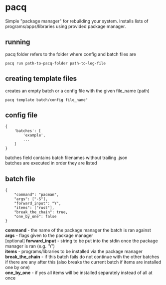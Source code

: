 # pacq
Simple "package manager" for rebuilding your system. Installs lists of programs/apps/libraries using provided package manager.

## running
pacq folder refers to the folder where config and batch files are
```
pacq run path-to-pacq-folder path-to-log-file
```

## creating template files
creates an empty batch or a config file with the given file_name (path)
```
pacq template batch/config file_name"
```

## config file
```
{
    'batches': [
        'example',
        ...
    ]
}
```
batches field contains batch filenames without trailing .json  
batches are executed in order they are listed

## batch file
```
{
    "command": "pacman",
    "args": ["-S"],
    "forward_input": "Y",
    "items": ["rust"],
    "break_the_chain": true,
    "one_by_one": false
}
```
**command** - the name of the package manager the batch is ran against  
**args** -  flags given to the package manager  
\[optional\] **forward_input** - string to be put into the stdin once the package manager is ran (e.g. 'Y')  
**items** - programs/libraries to be installed via the package manager  
**break_the_chain** - if this batch fails do not continue with the other batches if there are any after this (also breaks the current batch if items are installed one by one)  
**one_by_one** - if yes all items will be installed separately instead of all at once